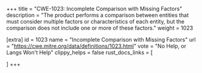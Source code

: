 +++
title = "CWE-1023: Incomplete Comparison with Missing Factors"
description	= "The product performs a comparison between entities that must consider multiple factors or characteristics of each entity, but the comparison does not include one or more of these factors."
weight = 1023

[extra]
id = 1023
name = "Incomplete Comparison with Missing Factors"
url = "https://cwe.mitre.org/data/definitions/1023.html"
vote = "No Help, or Langs Won't Help"
clippy_helps = false
rust_docs_links = [
	
]
+++

